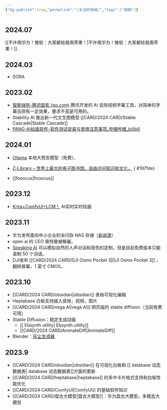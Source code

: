 ```yaml
---
{"dg-publish":true,"permalink":"/关注的领域/","tags":["窥鹤"]}
---
```


## 2024.07
[[不许用华为！微软：大家都给我用苹果！\|不许用华为！微软：大家都给我用苹果！]]
## 2024.03
- SORA
## 2023.02
- [智能抹除-腾讯智影 (qq.com)](https://zenvideo.qq.com/smart/waterMask) 腾讯开发的 AI 去除视频字幕工具，对简单的字幕去除有一定效果，要求不高是可用的。
- Stability AI 推出新一代文生图模型 [[CARD/2024 CARD/Stable Cascade\|Stable Cascade]]
- [PANG-AI绘画软件-软件测试安装与使用注意事项_哔哩哔哩_bilibili](https://www.bilibili.com/video/BV1k64y1L7fT/?spm_id_from=333.337.search-card.all.click&vd_source=fd5c70d0e4c4c6350fefe91744fef8df)
## 2024.01
- [Ollama](https://ollama.ai/) 本地大预言模型（免费）、
- [Z-Library – 世界上最大的电子图书馆。自由访问知识和文化。](https://zh.z-library.se)
{ #197fde}

- [[fooocus\|fooocus]]

## 2023.12
- [Krita+ComfyUI+LCM！](https://www.bilibili.com/video/BV1G94y1J7ux/?spm_id_from=333.788.recommend_more_video.-1&vd_source=fd5c70d0e4c4c6350fefe91744fef8df) AI实时实时绘画

## 2023.11
- 华为发布面向中小企业的全闪存 NAS 存储（[新闻源](https://www.msn.cn/zh-cn/news/other/%E4%B8%9A%E7%95%8C%E9%A6%96%E6%AC%BE-%E5%8D%8E%E4%B8%BA%E5%8F%91%E5%B8%83%E9%9D%A2%E5%90%91%E4%B8%AD%E5%B0%8F%E4%BC%81%E4%B8%9A%E7%9A%84%E5%85%A8%E9%97%AA%E5%AD%98nas%E5%AD%98%E5%82%A8-%E6%80%A7%E8%83%BD%E6%8F%90%E5%8D%8720%E5%80%8D/ar-AA1kpo3N?ocid=msedgdhp&pc=CNNDDB&cvid=65607037a2a84b66afca653c6c7afa1a&ei=36)）
- open ai 的 CEO 奥特曼被解雇。
- [Speaking AI](https://speaking.ai/) 可以模拟自然的人声对话和音色的定制，但是目前免费版本只能录制 50 个词语。
- DJI发布 [[CARD/2024 CARD/DJI Osmo Pocket 3\|DJI Osmo Pocket 3]] ，翻转屏幕，1 英寸 CMOS。

## 2023.10
- [[CARD/2024 CARD/obsidian\|obsidian]] 表格可视化编辑
- Heptabase 白板支持插入音频，视频，图片
- [[CARD/2024 CARD/vega AI\|vega AI]] 网页版的 stable diffision（当前免费可用）
- Stable Diffusion：稳定生成动画
	- [[ Ebsynth utility\| Ebsynth utility]]
	- [[CARD/2024 CARD/AnimateDiff\|AnimateDiff]] 
- Blender：[灰尘生成器](https://www.bilibili.com/video/BV1iu4y1a7Vg/?spm_id_from=333.337.search-card.all.click&vd_source=fd5c70d0e4c4c6350fefe91744fef8df)
## 2023.9
- [[CARD/2024 CARD/obsidian\|obsidian]] 在可视化白板和 [[ database 动态数据表\| database 动态数据表]]方面的更新
- [[CARD/2024 CARD/heptabase\|heptabase]] 的多中卡片格式支持和白板性能优化
- [[CARD/2024 CARD/ComfyUI\|ComfyUI]] 的基础软件知识
- [[CARD/2024 CARD/盘古大模型\|盘古大模型]]：华为盘古大模型，多模态大模型